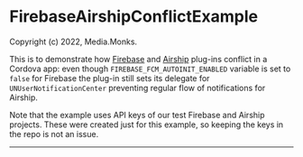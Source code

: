 # FirebaseAirshipConflictExample

Copyright (c) 2022, Media.Monks.

This is to demonstrate how [Firebase](https://github.com/dpa99c/cordova-plugin-firebasex) and
[Airship](https://github.com/urbanairship/urbanairship-cordova) plug-ins conflict in a Cordova app: even though
`FIREBASE_FCM_AUTOINIT_ENABLED` variable is set to `false` for Firebase the plug-in still sets its delegate for
`UNUserNotificationCenter` preventing regular flow of notifications for Airship.

Note that the example uses API keys of our test Firebase and Airship projects. These were created just for this
example, so keeping the keys in the repo is not an issue.

---
